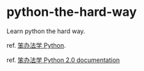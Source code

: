 # python-the-hard-way
Learn python the hard way.

ref. [笨办法学 Python](https://github.com/codeteenager/fe-ebook/tree/master).

ref. [笨办法学 Python 2.0 documentation](http://www.2cto.com/shouce/Pythonbbf/index.html)
